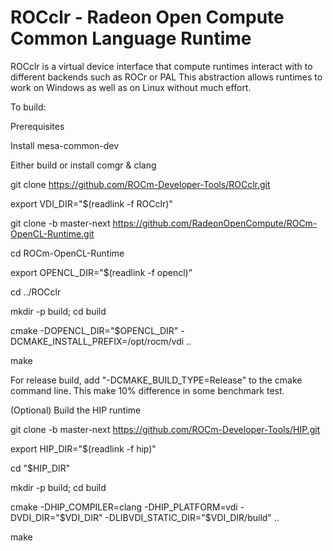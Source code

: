 # ROCclr - Radeon Open Compute Common Language Runtime 
ROCclr is a virtual device interface that compute runtimes interact with to different backends such as ROCr or PAL
This abstraction allows runtimes to work on Windows as well as on Linux without much effort.

To build:

 Prerequisites

  Install mesa-common-dev
 
  Either build or install comgr & clang
 
 
 git clone https://github.com/ROCm-Developer-Tools/ROCclr.git
 
 export VDI_DIR="$(readlink -f ROCclr)"
 
 git clone -b master-next https://github.com/RadeonOpenCompute/ROCm-OpenCL-Runtime.git
 
 cd ROCm-OpenCL-Runtime
 
 export OPENCL_DIR="$(readlink -f opencl)"
 
 cd ../ROCclr
 
 mkdir -p build; cd build
 
 cmake -DOPENCL_DIR="$OPENCL_DIR" -DCMAKE_INSTALL_PREFIX=/opt/rocm/vdi ..
 
 make
 
 
For release build, add "-DCMAKE_BUILD_TYPE=Release" to the cmake command line. This make 10% difference in some benchmark test.

(Optional) Build the HIP runtime

 git clone  -b master-next https://github.com/ROCm-Developer-Tools/HIP.git
 
 export HIP_DIR="$(readlink -f hip)"
 
 cd "$HIP_DIR"
 
 mkdir -p build; cd build
 
 cmake -DHIP_COMPILER=clang -DHIP_PLATFORM=vdi -DVDI_DIR="$VDI_DIR" -DLIBVDI_STATIC_DIR="$VDI_DIR/build" ..
 
 make
